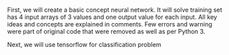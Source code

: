 First, we will create a basic concept neural network. It will solve training set has 4 input arrays of 3 values and one output value for 
each input. All key ideas and concepts are explained in comments. Few errors and warning were part of original code that were removed as well
as per Python 3. 

Next, we will use tensorflow for classification problem
